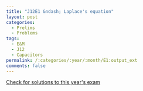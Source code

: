 ```yaml
---
title: "J12E1 &ndash; Laplace's equation"
layout: post
categories:
  - Prelims
  - Problems
tags:
  - E&M
  - J12
  - Capacitors
permalink: /:categories/:year/:month/E1:output_ext
comments: false
---
```

<object data="2012J1E.pdf" type="application/pdf" width="100%" height="500"></object>
<div class="message"><a href='https://princetonprelim.com/prelim/28/'>Check for solutions to this year's exam</a></div>